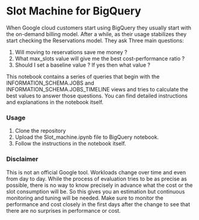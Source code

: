 # Slot Machine for BigQuery

When Google cloud customers start using BigQuery they usually start with the on-demand billing model. After a while, as their usage stabilizes they start checking the Reservations model.
They ask Three main questions:
1. Will moving to reservations save me money ?
2. What max_slots value will give me the best cost-performance ratio ?
3. Should I set a baseline value ? If yes then what value ?

This notebook contains a series of queries that begin with the INFORMATION_SCHEMA.JOBS and INFORMATION_SCHEMA.JOBS_TIMELINE views and tries to calculate the best values to answer those questions.
You can find detailed instructions and explanations in the notebook itself.

### Usage

1. Clone the repository
2. Upload the Slot_machine.ipynb file to BigQuery notebook.
3. Follow the instructions in the notebook itself.

### Disclaimer
This is not an official Google tool.
Workloads change over time and even from day to day. While the process of evaluation tries to be as precise as possible, there is no way to know precisely in advance what the cost or the slot consumption will be. So this gives you an estimation but continuous monitoring and tuning will be needed.
Make sure to monitor the performance and cost closely in the first days after the change to see that there are no surprises in performance or cost.
